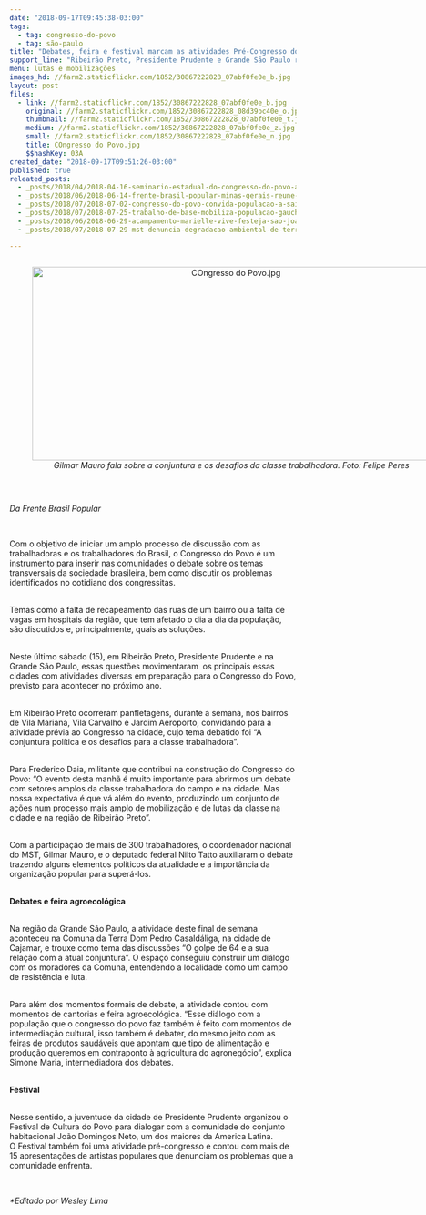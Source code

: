 ```yaml
---
date: "2018-09-17T09:45:38-03:00"
tags:
  - tag: congresso-do-povo
  - tag: são-paulo
title: "Debates, feira e festival marcam as atividades Pré-Congresso do Povo"
support_line: "Ribeirão Preto, Presidente Prudente e Grande São Paulo receberam as atividades"
menu: lutas e mobilizações
images_hd: //farm2.staticflickr.com/1852/30867222828_07abf0fe0e_b.jpg
layout: post
files:
  - link: //farm2.staticflickr.com/1852/30867222828_07abf0fe0e_b.jpg
    original: //farm2.staticflickr.com/1852/30867222828_08d39bc40e_o.jpg
    thumbnail: //farm2.staticflickr.com/1852/30867222828_07abf0fe0e_t.jpg
    medium: //farm2.staticflickr.com/1852/30867222828_07abf0fe0e_z.jpg
    small: //farm2.staticflickr.com/1852/30867222828_07abf0fe0e_n.jpg
    title: COngresso do Povo.jpg
    $$hashKey: 03A
created_date: "2018-09-17T09:51:26-03:00"
published: true
releated_posts:
  - _posts/2018/04/2018-04-16-seminario-estadual-do-congresso-do-povo-acontece-no-espirito-santo.md
  - _posts/2018/06/2018-06-14-frente-brasil-popular-minas-gerais-reune-70-comites-rumo-ao-congresso-do-povo.md
  - _posts/2018/07/2018-07-02-congresso-do-povo-convida-populacao-a-sair-da-arquibancada-e-entrar-em-campo.md
  - _posts/2018/07/2018-07-25-trabalho-de-base-mobiliza-populacao-gaucha-para-o-congresso-do-povo-brasileiro.md
  - _posts/2018/06/2018-06-29-acampamento-marielle-vive-festeja-sao-joao-com-um-grande-arraia-de-luta.md
  - _posts/2018/07/2018-07-29-mst-denuncia-degradacao-ambiental-de-terras-publicas-com-ocupacao-na-regiao-de-mogi-guacu-sp.md

---
```

<div style="text-align:center">
<figure class="image" style="display:inline-block"><img alt="COngresso do Povo.jpg" height="340" src="//farm2.staticflickr.com/1852/30867222828_07abf0fe0e_b.jpg" width="700" />
<figcaption><em>Gilmar Mauro fala sobre a conjuntura e os desafios da classe trabalhadora. Foto: Felipe Peres</em></figcaption>
</figure>
</div>

<p>&nbsp;</p>

<p><em>Da Frente Brasil Popular</em></p>

<p>&nbsp;</p>

<p>Com o objetivo de iniciar um amplo processo de discuss&atilde;o com as trabalhadoras e os trabalhadores do Brasil, o Congresso do Povo &eacute; um instrumento para inserir nas comunidades o debate sobre os temas transversais da sociedade brasileira, bem como discutir os problemas identificados no cotidiano dos congressitas.&nbsp;</p>

<p><br />
Temas como a falta de recapeamento das ruas de um bairro ou a falta de vagas em hospitais da regi&atilde;o, que tem afetado o dia a dia da popula&ccedil;&atilde;o, s&atilde;o discutidos e, principalmente, quais as solu&ccedil;&otilde;es.</p>

<p><br />
Neste &uacute;ltimo s&aacute;bado (15), em Ribeir&atilde;o Preto, Presidente Prudente e na Grande S&atilde;o Paulo, essas quest&otilde;es movimentaram&nbsp; os principais essas cidades com atividades diversas em prepara&ccedil;&atilde;o para o Congresso do Povo, previsto para acontecer no pr&oacute;ximo ano.</p>

<p><br />
Em Ribeir&atilde;o Preto ocorreram panfletagens, durante a semana, nos bairros de Vila Mariana, Vila Carvalho e Jardim Aeroporto, convidando para a atividade pr&eacute;via ao Congresso na cidade, cujo tema debatido foi &ldquo;A conjuntura pol&iacute;tica e os desafios para a classe trabalhadora&rdquo;.&nbsp;</p>

<p><br />
Para Frederico Daia, militante que contribui na constru&ccedil;&atilde;o do Congresso do Povo: &ldquo;O evento desta manh&atilde; &eacute;&nbsp;muito importante para abrirmos um debate com setores amplos da classe trabalhadora do campo e na cidade. Mas nossa expectativa &eacute; que v&aacute; al&eacute;m do evento, produzindo um conjunto de a&ccedil;&otilde;es num processo mais amplo de mobiliza&ccedil;&atilde;o e de lutas da classe na cidade e na regi&atilde;o de Ribeir&atilde;o Preto&rdquo;.</p>

<p><br />
Com a participa&ccedil;&atilde;o de mais de 300 trabalhadores, o coordenador nacional do MST, Gilmar Mauro, e o deputado federal Nilto Tatto auxiliaram o debate trazendo alguns elementos pol&iacute;ticos da atualidade e a import&acirc;ncia da organiza&ccedil;&atilde;o popular para super&aacute;-los.&nbsp;</p>

<p><br />
<strong>Debates e feira agroecol&oacute;gica</strong></p>

<p><br />
Na regi&atilde;o da Grande S&atilde;o Paulo, a atividade deste final de semana aconteceu na Comuna da Terra Dom Pedro Casald&aacute;liga, na cidade de Cajamar, e trouxe como tema das discuss&otilde;es &ldquo;O golpe de 64 e a sua rela&ccedil;&atilde;o com a atual conjuntura&rdquo;. O espa&ccedil;o conseguiu construir um di&aacute;logo&nbsp; com os moradores da Comuna, entendendo a localidade como um campo de resist&ecirc;ncia e luta.&nbsp;</p>

<p><br />
Para al&eacute;m dos momentos formais de debate, a atividade contou&nbsp;com momentos de cantorias e feira agroecol&oacute;gica. &ldquo;Esse di&aacute;logo com a popula&ccedil;&atilde;o que o congresso do povo faz tamb&eacute;m &eacute; feito com momentos de intermedia&ccedil;&atilde;o cultural, isso tamb&eacute;m &eacute; debater, do mesmo jeito com as feiras de produtos saud&aacute;veis que apontam que tipo de alimenta&ccedil;&atilde;o e produ&ccedil;&atilde;o queremos em contraponto &agrave; agricultura do agroneg&oacute;cio&rdquo;, explica Simone Maria, intermediadora dos debates.</p>

<p><br />
<strong>Festival</strong></p>

<p><br />
Nesse sentido, a juventude da cidade de Presidente Prudente organizou o Festival de Cultura do Povo para dialogar com a comunidade do conjunto habitacional Jo&atilde;o Domingos Neto, um dos maiores da America Latina.&nbsp;<br />
O Festival tamb&eacute;m foi uma atividade pr&eacute;-congresso e contou com mais de 15 apresenta&ccedil;&otilde;es de artistas populares que denunciam os problemas que a comunidade enfrenta.</p>

<p>&nbsp;</p>

<p><em>*Editado por Wesley Lima</em></p>
